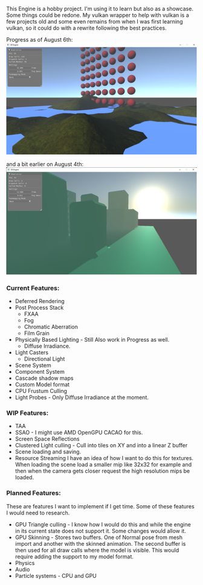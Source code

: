 
This Engine is a hobby project. I'm using it to learn but also as a showcase.
Some things could be redone. My vulkan wrapper to help with vulkan is a few projects old and some even remains from when I
was first learning vulkan, so it could do with a rewrite following the best practices. 

Progress as of August 6th: 
![Current Progress Of the engine on August 6th 2022](https://github.com/Progalt/HobbyEngine/blob/master/Images/3DEngineShowcase-August6.png)

and a bit earlier on August 4th: 
![Current Progress Of the engine on August 4th 2022](https://github.com/Progalt/HobbyEngine/blob/master/Images/3DEngineShowcase-August4.png)

### Current Features: 
- Deferred Rendering
- Post Process Stack
     + FXAA
     + Fog
     + Chromatic Aberration
     + Film Grain
- Physically Based Lighting - Still Also work in Progress as well. 
    + Diffuse Irradiance.
- Light Casters
    + Directional Light
- Scene System
- Component System
- Cascade shadow maps
- Custom Model format
- CPU Frustum Culling
- Light Probes - Only Diffuse Irradiance at the moment. 

### WIP Features: 
- TAA
- SSAO - I might use AMD OpenGPU CACAO for this.
- Screen Space Reflections
- Clustered Light culling - Cull into tiles on XY and into a linear Z buffer
- Scene loading and saving. 
- Resource Streaming
    I have an idea of how I want to do this for textures. When loading the scene load a smaller mip like 32x32 for example and then when the camera gets closer request the high resolution mips be loaded.


### Planned Features: 
These are features I want to implement if I get time. 
Some of these features I would need to research. 
- GPU Triangle culling - I know how I would do this and while the engine in its current state does not support it. Some changes would allow it. 
- GPU Skinning - Stores two buffers. One of Normal pose from mesh import and another with the skinned animation. The second buffer is then used for all draw calls where the model is visible. This 
would require adding the support to my model format.
- Physics
- Audio
- Particle systems - CPU and GPU